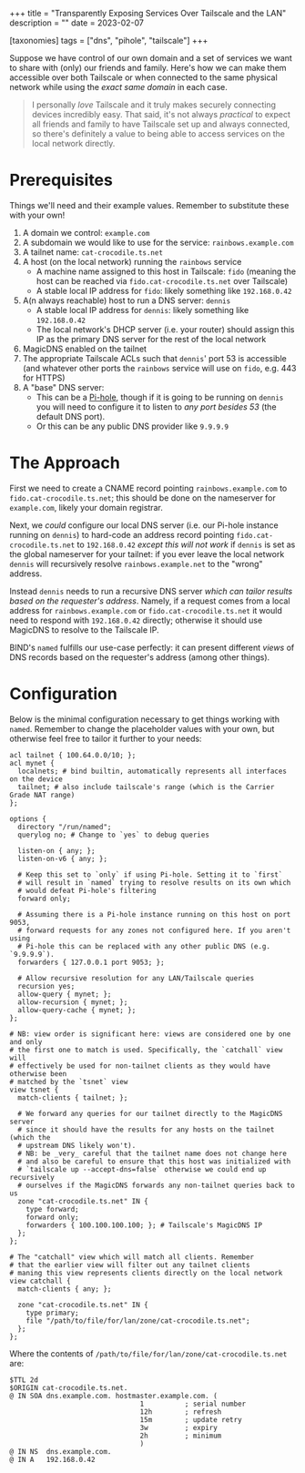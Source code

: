 +++
title = "Transparently Exposing Services Over Tailscale and the LAN"
description = ""
date = 2023-02-07

[taxonomies]
tags = ["dns", "pihole", "tailscale"]
+++

Suppose we have control of our own domain and a set of services we want to share
with (only) our friends and family. Here's how we can make them accessible over
both Tailscale or when connected to the same physical network while using the
_exact same domain_ in each case.

<!-- more -->

> I personally _love_ Tailscale and it truly makes securely connecting devices
> incredibly easy. That said, it's not always _practical_ to expect all friends
> and family to have Tailscale set up and always connected, so there's
> definitely a value to being able to access services on the local network
> directly.

# Prerequisites
Things we'll need and their example values. Remember to substitute these with your
own!
1. A domain we control: `example.com`
1. A subdomain we would like to use for the service: `rainbows.example.com`
1. A tailnet name: `cat-crocodile.ts.net`
1. A host (on the local network) running the `rainbows` service
   - A machine name assigned to this host in Tailscale: `fido` (meaning the
     host can be reached via `fido.cat-crocodile.ts.net` over Tailscale)
   - A stable local IP address for `fido`: likely something like `192.168.0.42`
1. A(n always reachable) host to run a DNS server: `dennis`
   - A stable local IP address for `dennis`: likely something like `192.168.0.42`
   - The local network's DHCP server (i.e. your router) should assign this
     IP as the primary DNS server for the rest of the local network
1. MagicDNS enabled on the tailnet
1. The appropriate Tailscale ACLs such that `dennis`' port 53 is accessible
 (and whatever other ports the `rainbows` service will use on `fido`, e.g. 443
 for HTTPS)
1. A "base" DNS server:
   - This can be a [Pi-hole](https://pi-hole.net/), though if it is going to be
     running on `dennis` you will need to configure it to listen to _any port
     besides 53_ (the default DNS port).
   - Or this can be any public DNS provider like `9.9.9.9`

# The Approach

First we need to create a CNAME record pointing `rainbows.example.com` to
`fido.cat-crocodile.ts.net`; this should be done on the nameserver for
`example.com`, likely your domain registrar.

Next, we _could_ configure our local DNS server (i.e. our Pi-hole instance
running on `dennis`) to hard-code an address record pointing
`fido.cat-crocodile.ts.net` to `192.168.0.42` _except this will not work_ if
`dennis` is set as the global nameserver for your tailnet: if you ever leave the
local network `dennis` will recursively resolve `rainbows.example.net` to the
"wrong" address.

Instead `dennis` needs to run a recursive DNS server _which can tailor results
based on the requester's address_. Namely, if a request comes from a local
address for `rainbows.example.com` or `fido.cat-crocodile.ts.net` it would need
to respond with `192.168.0.42` directly; otherwise it should use MagicDNS to
resolve to the Tailscale IP.

BIND's `named` fulfills our use-case perfectly: it can present different _views_
of DNS records based on the requester's address (among other things).

# Configuration

Below is the minimal configuration necessary to get things working with `named`.
Remember to change the placeholder values with your own, but otherwise feel free
to tailor it further to your needs:

```
acl tailnet { 100.64.0.0/10; };
acl mynet {
  localnets; # bind builtin, automatically represents all interfaces on the device
  tailnet; # also include tailscale's range (which is the Carrier Grade NAT range)
};

options {
  directory "/run/named";
  querylog no; # Change to `yes` to debug queries

  listen-on { any; };
  listen-on-v6 { any; };

  # Keep this set to `only` if using Pi-hole. Setting it to `first`
  # will result in `named` trying to resolve results on its own which
  # would defeat Pi-hole's filtering
  forward only;

  # Assuming there is a Pi-hole instance running on this host on port 9053,
  # forward requests for any zones not configured here. If you aren't using
  # Pi-hole this can be replaced with any other public DNS (e.g. `9.9.9.9`).
  forwarders { 127.0.0.1 port 9053; };

  # Allow recursive resolution for any LAN/Tailscale queries
  recursion yes;
  allow-query { mynet; };
  allow-recursion { mynet; };
  allow-query-cache { mynet; };
};

# NB: view order is significant here: views are considered one by one and only
# the first one to match is used. Specifically, the `catchall` view will
# effectively be used for non-tailnet clients as they would have otherwise been
# matched by the `tsnet` view
view tsnet {
  match-clients { tailnet; };

  # We forward any queries for our tailnet directly to the MagicDNS server
  # since it should have the results for any hosts on the tailnet (which the
  # upstream DNS likely won't).
  # NB: be _very_ careful that the tailnet name does not change here
  # and also be careful to ensure that this host was initialized with
  # `tailscale up --accept-dns=false` otherwise we could end up recursively
  # ourselves if the MagicDNS forwards any non-tailnet queries back to us
  zone "cat-crocodile.ts.net" IN {
    type forward;
    forward only;
    forwarders { 100.100.100.100; }; # Tailscale's MagicDNS IP
  };
};

# The "catchall" view which will match all clients. Remember
# that the earlier view will filter out any tailnet clients
# maning this view represents clients directly on the local network
view catchall {
  match-clients { any; };

  zone "cat-crocodile.ts.net" IN {
    type primary;
    file "/path/to/file/for/lan/zone/cat-crocodile.ts.net";
  };
};
```

Where the contents of `/path/to/file/for/lan/zone/cat-crocodile.ts.net` are:

```
$TTL 2d
$ORIGIN cat-crocodile.ts.net.
@ IN SOA dns.example.com. hostmaster.example.com. (
                                1          ; serial number
                                12h        ; refresh
                                15m        ; update retry
                                3w         ; expiry
                                2h         ; minimum
                                )
@ IN NS  dns.example.com.
@ IN A   192.168.0.42
```
